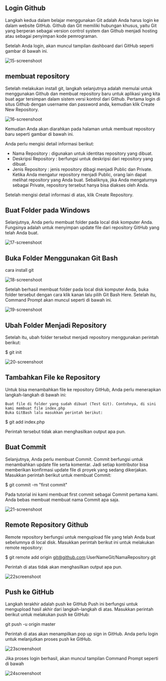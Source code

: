 ## Login Github

Langkah kedua dalam belajar menggunakan Git adalah Anda harus login ke dalam website GitHub. Github dan Git memiliki hubungan khusus, yaitu Git yang berperan sebagai version control system dan Github menjadi hosting atau sebagai penyimpan kode pemrograman.

Setelah Anda login, akan muncul tampilan dashboard dari GitHub seperti  gambar di bawah ini.

![15-screenshoot](/images/Screenshot_201.png)

## membuat repository

Setelah melakukan install git, langkah selanjutnya adalah memulai untuk menggunakan Github dan membuat repository baru untuk aplikasi yang kita buat agar tersimpan dalam sistem versi kontrol dari Github.
Pertama login di situs Github dengan username dan password anda, kemudian klik Create New Repository.

![16-screenshoot](/images/Screenshot_202.png)

Kemudian Anda akan diarahkan pada halaman untuk membuat repository baru seperti gambar di bawah ini.

Anda perlu mengisi detail informasi berikut:

 * Nama Repository : digunakan untuk identitas repository yang dibuat.
 * Deskripsi Repository : berfungsi untuk deskripsi dari repository yang dibuat.
 * Jenis Repository   : jenis repository  dibagi menjadi Public dan Private. Ketika Anda mengatur repository menjadi Public, orang lain dapat melihat repository yang Anda buat. Sebaliknya, jika Anda mengaturnya sebagai Private, repository tersebut hanya bisa diakses oleh Anda.

Setelah mengisi detail informasi di atas, klik Create Repository.

## Buat Folder pada Windows

Selanjutnya, Anda perlu membuat folder pada local disk komputer Anda. Fungsinya adalah untuk menyimpan update file dari repository GitHub yang telah Anda buat.

![17-screenshoot](/images/Screenshot_203.png)

## Buka Folder Menggunakan Git Bash
cara install git

![18-screenshoot](/images/Screenshot_204.png)

Setelah berhasil membuat folder pada local disk komputer Anda,  buka folder tersebut dengan cara klik kanan lalu pilih Git Bash Here. Setelah itu, Command Prompt akan muncul seperti di bawah ini. 

![19-screenshoot](/images/Screenshot_205.png)

## Ubah Folder Menjadi Repository

Setelah itu, ubah folder tersebut menjadi repository menggunakan perintah berikut:

$ git init

![20-screenshoot](/images/Screenshot_206.png)

## Tambahkan File ke Repository

Untuk bisa menambahkan file ke repository GitHub, Anda perlu menerapkan langkah-langkah di bawah ini:

    Buat file di folder yang sudah dibuat (Test Git). Contohnya, di sini kami membuat file index.php
    Buka GitBash lalu masukkan perintah berikut:

$ git add index.php

Perintah tersebut tidak akan menghasilkan output apa pun.

## Buat Commit 

Selanjutnya, Anda perlu membuat Commit. Commit berfungsi untuk menambahkan update file serta komentar. Jadi setiap kontributor bisa memberikan konfirmasi update file di proyek yang sedang dikerjakan. Masukkan perintah berikut untuk membuat Commit:

$ git commit -m "first commit"

Pada tutorial ini kami membuat first commit sebagai Commit pertama kami. Anda bebas membuat membuat nama Commit apa saja.

![21-screenshoot](/images/Screenshot_207.png)

## Remote Repository Github

Remote repository berfungsi untuk mengupload file yang telah Anda buat sebelumnya di local disk. Masukkan perintah berikut ini untuk melakukan remote repository:

$ git remote add origin git@github.com:UserNameGit/NamaRepository.git

Perintah di atas tidak akan menghasilkan output apa pun.

![22screenshoot](/images/Screenshot_208.png)

## Push ke GitHub 

Langkah terakhir adalah push ke GitHub Push ini berfungsi untuk mengupload hasil akhir dari langkah-langkah di atas. Masukkan perintah berikut untuk melakukan push ke GitHub:

git push -u origin master

Perintah di atas akan menampilkan pop up sign in GitHub. Anda perlu login untuk melanjutkan proses push ke GitHub. 

![23screenshoot](/images/Screenshot_209.png)

Jika proses login berhasil, akan muncul tampilan Command Prompt seperti di bawah

![24screenshoot](/images/Screenshot_210.png)
